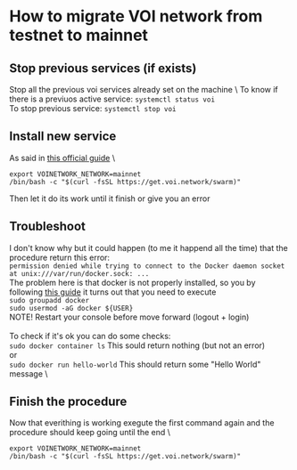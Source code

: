 # How to migrate VOI network from testnet to mainnet

## Stop previous services (if exists)
Stop all the previous voi services already set on the machine \ 
To know if there is a previuos active service: `systemctl status voi` \
To stop previous service: `systemctl stop voi`

## Install new service
As said in [this official guide](https://voinetwork.github.io/voi-swarm/updating/migrating-network/) \
```
export VOINETWORK_NETWORK=mainnet
/bin/bash -c "$(curl -fsSL https://get.voi.network/swarm)"
```
Then let it do its work until it finish or give you an error

## Troubleshoot
I don't know why but it could happen (to me it happend all the time) that the procedure return this error: \
`permission denied while trying to connect to the Docker daemon socket at unix:///var/run/docker.sock: ...` \
The problem here is that docker is not properly installed, so you by following [this guide](https://www.digitalocean.com/community/questions/how-to-fix-docker-got-permission-denied-while-trying-to-connect-to-the-docker-daemon-socket) it turns out that you need to execute \
`sudo groupadd docker` \
`sudo usermod -aG docker ${USER}` \
NOTE! Restart your console before move forward (logout + login) \
\
To check if it's ok you can do some checks: \
`sudo docker container ls` This sould return nothing (but not an error) \
or \
`sudo docker run hello-world` This should return some "Hello World" message \

## Finish the procedure
Now that everithing is working exegute the first command again and the procedure should keep going until the end \ 
```
export VOINETWORK_NETWORK=mainnet
/bin/bash -c "$(curl -fsSL https://get.voi.network/swarm)"
```
